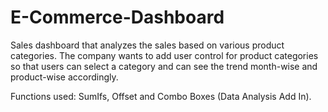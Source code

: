 # E-Commerce-Dashboard
Sales dashboard that analyzes the sales based on various product categories. The company wants to add user control for product categories so that users can select a category and can see the trend month-wise and product-wise accordingly.

Functions used: SumIfs, Offset and Combo Boxes (Data Analysis Add In).
